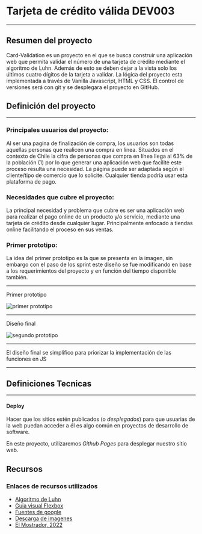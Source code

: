 # Tarjeta de crédito válida DEV003
***
## Resumen del proyecto

Card-Validation es un proyecto en el que se busca construir una aplicación web que permita validar el número de una tarjeta de crédito mediante el algoritmo de Luhn. Además de esto se deben dejar a la vista solo los últimos cuatro dígitos de la tarjeta a validar. La lógica del proyecto esta implementada a través de Vanilla Javascript, HTML y CSS. El control de versiones será con git y se desplegara el proyecto en GitHub.

## Definición del proyecto
***
### Principales usuarios del proyecto:

Al ser una pagína de finalización de compra, los usuarios son todas aquellas personas que realicen una compra en línea. Situados en el contexto de Chile la cifra de personas que compra en línea llega al 63% de la población (1) por lo que generar una aplicación web que facilite este proceso resulta una necesidad. La página puede ser adaptada según el cliente/tipo de comercio que lo solicite. Cualquier tienda podría usar esta plataforma de pago.

### Necesidades que cubre el proyecto:

La principal necesidad y problema que cubre es ser una aplicación web para realizar el pago online de un producto y/o servicio, mediante una tarjeta de crédito desde cualquier lugar. Principalmente enfocado a tiendas online facilitando el proceso en sus ventas. 

### Primer prototipo:

La idea del primer prototipo es la que se presenta en la imagen, sin embargo con el paso de los sprint este diseño se fue modificando en base a los requerimientos del proyecto y en función del tiempo disponible también.
***
Primer prototipo

![primer prototipo](https://postimg.cc/B8mYHsCr)
***
Diseño final

![segundo prototipo]([https://postimg.cc/TKM3vvnv)

***
El diseño final se simplifico para priorizar la implementación de las funciones en JS
***
## Definiciones Tecnicas
***

#### Deploy
Hacer que los sitios estén publicados (o _desplegados_) para que usuarias de
la web puedan acceder a él es algo común en proyectos de desarrollo de software.

En este proyecto, utilizaremos _Github Pages_ para desplegar nuestro sitio web.

## Recursos

### Enlaces de recursos utilizados

* [Algoritmo de Luhn](http://bit.ly/3iWMWxF)
* [Guia visual Flexbox](https://flexbox.malven.co/)
* [Fuentes de google](https://fonts.google.com/)
* [Descarga de imagenes ](https://www.freepik.es/)
* [El Mostrador, 2022](https://bit.ly/3YjPFl4)
